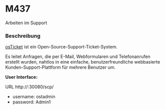 # M437
Arbeiten im Support

### Beschreibung

[osTicket](http://osticket.com/) ist ein Open-Source-Support-Ticket-System. 

Es leitet Anfragen, die per E-Mail, Webformularen und Telefonanrufen erstellt wurden, nahtlos in eine einfache, benutzerfreundliche webbasierte Kunden-Support-Plattform für mehrere Benutzer um.

**User Interface:**
  
URL http://<IP-Adresse>:30080/scp/
	
* username: ostadmin
* password: Admin1
